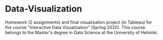 # Data-Visualization
Homework (2 assignments) and final visualization project (in Tableau) for the course "Interactive Data Visualization" (Spring 2020). 
This course belongs to the Master's degree in Data Science at the University of Helsinki.
